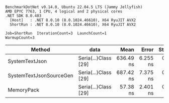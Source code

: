 ```

BenchmarkDotNet v0.14.0, Ubuntu 22.04.5 LTS (Jammy Jellyfish)
AMD EPYC 7763, 1 CPU, 4 logical and 2 physical cores
.NET SDK 8.0.403
  [Host]   : .NET 8.0.10 (8.0.1024.46610), X64 RyuJIT AVX2
  ShortRun : .NET 8.0.10 (8.0.1024.46610), X64 RyuJIT AVX2

Job=ShortRun  IterationCount=3  LaunchCount=1  
WarmupCount=3  

```
| Method                  | data                 | Mean      | Error    | StdDev   | Min       | Max       | Gen0   | Allocated |
|------------------------ |--------------------- |----------:|---------:|---------:|----------:|----------:|-------:|----------:|
| SystemTextJson          | Seria(...)Class [29] | 636.49 ns | 6.255 ns | 0.343 ns | 636.23 ns | 636.88 ns | 0.0038 |     392 B |
| SystemTextJsonSourceGen | Seria(...)Class [29] | 687.42 ns | 7.375 ns | 0.404 ns | 687.18 ns | 687.89 ns | 0.0048 |     464 B |
| MemoryPack              | Seria(...)Class [29] |  57.38 ns | 2.401 ns | 0.132 ns |  57.24 ns |  57.49 ns | 0.0014 |     120 B |
